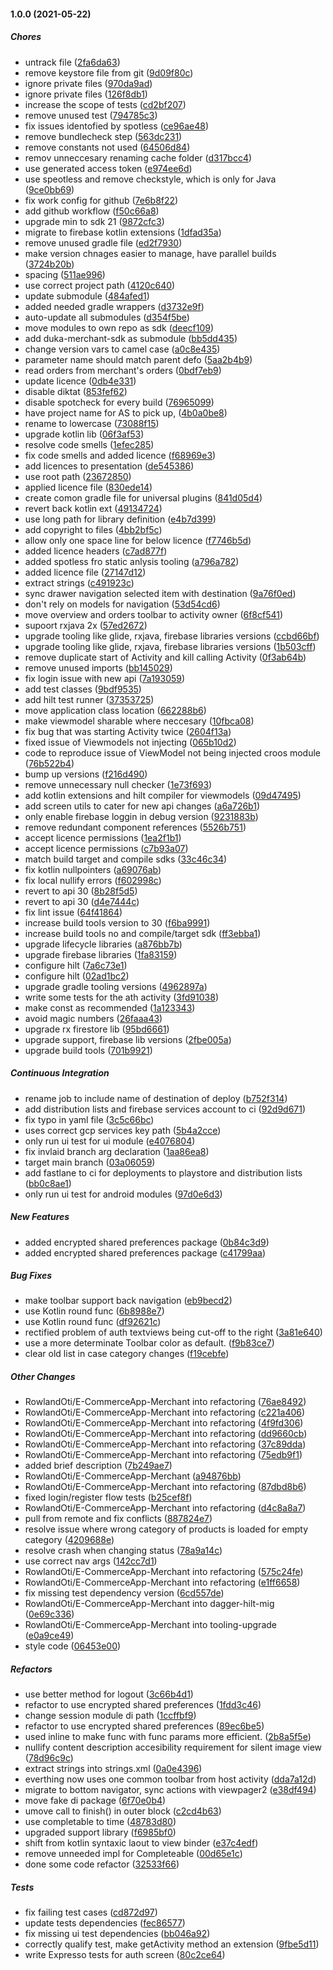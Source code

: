 #### 1.0.0 (2021-05-22)

##### Chores

*  untrack file ([2fa6da63](https://github.com/RowlandOti/E-CommerceApp-Merchant/commit/2fa6da6397866b5fe7b40490389682eda2404c11))
*  remove keystore file from git ([9d09f80c](https://github.com/RowlandOti/E-CommerceApp-Merchant/commit/9d09f80c2099245296cdd209a8642061163c3944))
*  ignore private files ([970da9ad](https://github.com/RowlandOti/E-CommerceApp-Merchant/commit/970da9ad0b0c80d789a13c406b84d656a3186e5b))
*  ignore private files ([126f8db1](https://github.com/RowlandOti/E-CommerceApp-Merchant/commit/126f8db140b2be21a131cdb1d180005cd5f162f2))
*  increase the scope of tests ([cd2bf207](https://github.com/RowlandOti/E-CommerceApp-Merchant/commit/cd2bf2071114455a7270d762440a0803c484641d))
*  remove unused test ([794785c3](https://github.com/RowlandOti/E-CommerceApp-Merchant/commit/794785c3a0cd4710283f361e70c3b4d9421439a0))
*  fix issues identofied by spotless ([ce96ae48](https://github.com/RowlandOti/E-CommerceApp-Merchant/commit/ce96ae4894110f2c7f35595ff537ff56f35ca9a8))
*  remove bundlecheck step ([563dc231](https://github.com/RowlandOti/E-CommerceApp-Merchant/commit/563dc2312432dd3e3c6d7ccfe2ecd1c02683d6e8))
*  remove constants not used ([64506d84](https://github.com/RowlandOti/E-CommerceApp-Merchant/commit/64506d84bbe14390ea079a17d62da8b3b52979cb))
*  remov unneccesary renaming cache folder ([d317bcc4](https://github.com/RowlandOti/E-CommerceApp-Merchant/commit/d317bcc468e7f44eb10a46d7d3302868a3ee6474))
*  use generated access token ([e974ee6d](https://github.com/RowlandOti/E-CommerceApp-Merchant/commit/e974ee6d13402c1f44931db1ab2dfefa35f47d6b))
*  use speotless and remove checkstyle, which is only for Java ([9ce0bb69](https://github.com/RowlandOti/E-CommerceApp-Merchant/commit/9ce0bb6969bd7b49a2c06edc68d26227df78f876))
*  fix work config for github ([7e6b8f22](https://github.com/RowlandOti/E-CommerceApp-Merchant/commit/7e6b8f22cb693a0b938363cd4be2fe8ff66f4fb7))
*  add github workflow ([f50c66a8](https://github.com/RowlandOti/E-CommerceApp-Merchant/commit/f50c66a8ec4fa9911f75dcdc06c964abd92aebc8))
*  upgrade min to sdk 21 ([9872cfc3](https://github.com/RowlandOti/E-CommerceApp-Merchant/commit/9872cfc36a94ead3ac3aa9fbef4806abb60ca845))
*  migrate to firebase kotlin extensions ([1dfad35a](https://github.com/RowlandOti/E-CommerceApp-Merchant/commit/1dfad35af65af34d984703f271d4de6ef0e9e858))
*  remove unused gradle file ([ed2f7930](https://github.com/RowlandOti/E-CommerceApp-Merchant/commit/ed2f793019feed9a55bc901b7ce32427e99bb882))
*  make version chnages easier to manage, have parallel builds ([3724b20b](https://github.com/RowlandOti/E-CommerceApp-Merchant/commit/3724b20ba3921911185b3d8a94b741105ebbfb93))
*  spacing ([511ae996](https://github.com/RowlandOti/E-CommerceApp-Merchant/commit/511ae9966c0b4b973e4148bd26e150fba744b11c))
*  use correct project path ([4120c640](https://github.com/RowlandOti/E-CommerceApp-Merchant/commit/4120c640a3b6fd6ed52952feac94a2bdce4ff96e))
*  update submodule ([484afed1](https://github.com/RowlandOti/E-CommerceApp-Merchant/commit/484afed12f455ba51d6165919d4ae95b67e1e944))
*  added needed gradle wrappers ([d3732e9f](https://github.com/RowlandOti/E-CommerceApp-Merchant/commit/d3732e9fa4feab0206bb7fa911fb903bb28ad299))
*  auto-update all submodules ([d354f5be](https://github.com/RowlandOti/E-CommerceApp-Merchant/commit/d354f5be861e39b23dfb24399f88ad708df461b1))
*  move modules to own repo as sdk ([deecf109](https://github.com/RowlandOti/E-CommerceApp-Merchant/commit/deecf109ddaf83eaf6d9c9b878d4d073b2001e96))
*  add duka-merchant-sdk as submodule ([bb5dd435](https://github.com/RowlandOti/E-CommerceApp-Merchant/commit/bb5dd435794c4313592278e83bf154a038c9c1ee))
*  change version vars to camel case ([a0c8e435](https://github.com/RowlandOti/E-CommerceApp-Merchant/commit/a0c8e435d5de672113d474b10893fc1c7e1f53aa))
*  parameter name should match parent defo ([5aa2b4b9](https://github.com/RowlandOti/E-CommerceApp-Merchant/commit/5aa2b4b9f9437ba91cf4e2ba6b7c182de1fefe4f))
*  read orders from merchant's orders ([0bdf7eb9](https://github.com/RowlandOti/E-CommerceApp-Merchant/commit/0bdf7eb93190dbe4c708db232d7a48296983f652))
*  update licence ([0db4e331](https://github.com/RowlandOti/E-CommerceApp-Merchant/commit/0db4e331af3850de02c007aeaf2f7d59f0fecbc3))
*  disable diktat ([853fef62](https://github.com/RowlandOti/E-CommerceApp-Merchant/commit/853fef62e7a3d5477d3ce99ff6c1b49e063fd419))
*  disable spotcheck for every build ([76965099](https://github.com/RowlandOti/E-CommerceApp-Merchant/commit/76965099090b5b02efbee3c3aaefd7454a7bf492))
*  have project name for AS to pick up, ([4b0a0be8](https://github.com/RowlandOti/E-CommerceApp-Merchant/commit/4b0a0be87a8da64e37c4da5752edbf11b94a1e3f))
*  rename to lowercase ([73088f15](https://github.com/RowlandOti/E-CommerceApp-Merchant/commit/73088f15f72327f92ed42973e9b33a2769c76038))
*  upgrade kotlin lib ([06f3af53](https://github.com/RowlandOti/E-CommerceApp-Merchant/commit/06f3af5357ef7487cde3883b149e314f2abc71db))
*  resolve code smells ([1efec285](https://github.com/RowlandOti/E-CommerceApp-Merchant/commit/1efec2850ae294b187733cf7c6f6a118f91ce90f))
*  fix code smells and added licence ([f68969e3](https://github.com/RowlandOti/E-CommerceApp-Merchant/commit/f68969e3ff8811292d597852d4754c505072d6fb))
*  add licences to presentation ([de545386](https://github.com/RowlandOti/E-CommerceApp-Merchant/commit/de54538604204513a8f6d10367d7cd33686c39bf))
*  use root path ([23672850](https://github.com/RowlandOti/E-CommerceApp-Merchant/commit/23672850e781e9e213d74f90348b0645127daf10))
*  applied licence file ([830ede14](https://github.com/RowlandOti/E-CommerceApp-Merchant/commit/830ede14fcaf5b51e44f17ab591031dfc7adf608))
*  create comon gradle file for universal plugins ([841d05d4](https://github.com/RowlandOti/E-CommerceApp-Merchant/commit/841d05d468c0826256f8d7c2901719d6b39123c2))
*  revert back kotlin ext ([49134724](https://github.com/RowlandOti/E-CommerceApp-Merchant/commit/49134724d3754a428ad8a3d1241e78aac2e4ea2f))
*  use long path for library definition ([e4b7d399](https://github.com/RowlandOti/E-CommerceApp-Merchant/commit/e4b7d399587faf1c2c09c35f3ccf666ae2d6cc83))
*  add copyright to files ([4bb2bf5c](https://github.com/RowlandOti/E-CommerceApp-Merchant/commit/4bb2bf5c14a3acbbc23c9edd1a9d3f20e1f3f321))
*  allow only one space line for below licence ([f7746b5d](https://github.com/RowlandOti/E-CommerceApp-Merchant/commit/f7746b5df750a70c995aa3186631dce6d3b3d0e1))
*  added licence headers ([c7ad877f](https://github.com/RowlandOti/E-CommerceApp-Merchant/commit/c7ad877fbae7578d1d4f1c3eeaf0d04529423b4f))
*  added spotless fro static anlysis tooling ([a796a782](https://github.com/RowlandOti/E-CommerceApp-Merchant/commit/a796a782ffbb8889854ae7b6a732d897be129272))
*  added licence file ([27147d12](https://github.com/RowlandOti/E-CommerceApp-Merchant/commit/27147d120c73784e2b57366abe1d4923a0e5fce1))
*  extract strings ([c491923c](https://github.com/RowlandOti/E-CommerceApp-Merchant/commit/c491923ca8d931e043ba51d568d75fdfa69c556e))
*  sync drawer navigation selected item with destination ([9a76f0ed](https://github.com/RowlandOti/E-CommerceApp-Merchant/commit/9a76f0edfdcc58e609683281a4a6c5d0736035cd))
*  don't rely on models for navigation ([53d54cd6](https://github.com/RowlandOti/E-CommerceApp-Merchant/commit/53d54cd6f25fcc2013d9ddd76fd4363b55ca7e1a))
*  move overview and orders toolbar to activity owner ([6f8cf541](https://github.com/RowlandOti/E-CommerceApp-Merchant/commit/6f8cf54193f8d576845afc5614940909683d2598))
*  supoort rxjava 2x ([57ed2672](https://github.com/RowlandOti/E-CommerceApp-Merchant/commit/57ed267260c4099ae5b3611747b5b53aaa3000eb))
*  upgrade tooling like glide, rxjava, firebase libraries versions ([ccbd66bf](https://github.com/RowlandOti/E-CommerceApp-Merchant/commit/ccbd66bf95187be30490be1b41ae4b98997b294b))
*  upgrade tooling like glide, rxjava, firebase libraries versions ([1b503cff](https://github.com/RowlandOti/E-CommerceApp-Merchant/commit/1b503cff3726c6b342e1a3c2ca200e3936b91b68))
*  remove duplicate start of Activity and kill calling Activity ([0f3ab64b](https://github.com/RowlandOti/E-CommerceApp-Merchant/commit/0f3ab64b726f4a1c31d807c1e92af8bca62471f7))
*  remove unused imports ([bb145029](https://github.com/RowlandOti/E-CommerceApp-Merchant/commit/bb145029f4d0174f9aa3d006a9574410c77bcafc))
*  fix login issue with new api ([7a193059](https://github.com/RowlandOti/E-CommerceApp-Merchant/commit/7a19305993e2008bfb66b9b1cde80561f8ce9edf))
*  add test classes ([9bdf9535](https://github.com/RowlandOti/E-CommerceApp-Merchant/commit/9bdf9535efd3aca07bd8fea8ec9454c6d034fcdf))
*  add hilt test runner ([37353725](https://github.com/RowlandOti/E-CommerceApp-Merchant/commit/3735372551a1ff85b0d18318530b7188cbc73f49))
*  move application class location ([662288b6](https://github.com/RowlandOti/E-CommerceApp-Merchant/commit/662288b6d271d074de80e7705944a938c8da6a3c))
*  make viewmodel sharable where neccesary ([10fbca08](https://github.com/RowlandOti/E-CommerceApp-Merchant/commit/10fbca085f33f59629d29bf3cab0209ad854d343))
*  fix bug that was starting Activity twice ([2604f13a](https://github.com/RowlandOti/E-CommerceApp-Merchant/commit/2604f13aaee6dcef698c4e78655244dc9665e29c))
*  fixed issue of Viewmodels not injecting ([065b10d2](https://github.com/RowlandOti/E-CommerceApp-Merchant/commit/065b10d2142d906ef3a44b6da25c60f53a36c6aa))
*  code to reproduce issue of ViewModel not being injected croos module ([76b522b4](https://github.com/RowlandOti/E-CommerceApp-Merchant/commit/76b522b45e0c3cbd5c89987a97bd746b93083230))
*  bump up versions ([f216d490](https://github.com/RowlandOti/E-CommerceApp-Merchant/commit/f216d4904f76d80167cc99b430650142c42d6023))
*  remove unnecessary null checker ([1e73f693](https://github.com/RowlandOti/E-CommerceApp-Merchant/commit/1e73f693a8b98a56c572ad709d2089417e2cb1d1))
*  add kotlin extensions and hilt compiler for viewmodels ([09d47495](https://github.com/RowlandOti/E-CommerceApp-Merchant/commit/09d47495c221b0145202fbc91d27ad3baff1d9f0))
*  add screen utils to cater for new api changes ([a6a726b1](https://github.com/RowlandOti/E-CommerceApp-Merchant/commit/a6a726b19a1418e828f2390922781d81693509dc))
*  only enable firebase loggin in debug version ([9231883b](https://github.com/RowlandOti/E-CommerceApp-Merchant/commit/9231883bafd3fb6a18bcdc82c55904ed1091a6a8))
*  remove redundant component references ([5526b751](https://github.com/RowlandOti/E-CommerceApp-Merchant/commit/5526b751f2da0de4c5063b562dd140180296ec4e))
*  accept licence permissions ([1ea2f1b1](https://github.com/RowlandOti/E-CommerceApp-Merchant/commit/1ea2f1b11800186aa38064a87f841ee0826987aa))
*  accept licence permissions ([c7b93a07](https://github.com/RowlandOti/E-CommerceApp-Merchant/commit/c7b93a07e3ba64683d1ad79fc928b37e119d524c))
*  match build target and compile sdks ([33c46c34](https://github.com/RowlandOti/E-CommerceApp-Merchant/commit/33c46c346259c293c6a96f8524a6047a23fd0f03))
*  fix kotlin nullpointers ([a69076ab](https://github.com/RowlandOti/E-CommerceApp-Merchant/commit/a69076ab4567ed89fb805fa6d7f198c157b2a66e))
*  fix local nullify errors ([f602998c](https://github.com/RowlandOti/E-CommerceApp-Merchant/commit/f602998c4aedf9cf464ffb3748528346dc2344c3))
*  revert to api 30 ([8b28f5d5](https://github.com/RowlandOti/E-CommerceApp-Merchant/commit/8b28f5d530caf8b0d6b44c47e2ef2f1ac8451315))
*  revert to api 30 ([d4e7444c](https://github.com/RowlandOti/E-CommerceApp-Merchant/commit/d4e7444c9dbb44df482acdd2cf49f0e1fc447be4))
*  fix lint issue ([64f41864](https://github.com/RowlandOti/E-CommerceApp-Merchant/commit/64f41864efab56ce3e36f671241b4fac1bcda6f5))
*  increase build tools version to 30 ([f6ba9991](https://github.com/RowlandOti/E-CommerceApp-Merchant/commit/f6ba999169945f132593578f3fdae9c38c16eedd))
*  increase build tools no and compile/target sdk ([ff3ebba1](https://github.com/RowlandOti/E-CommerceApp-Merchant/commit/ff3ebba18d172ce32bc70289711337f22fced9af))
*  upgrade lifecycle libraries ([a876bb7b](https://github.com/RowlandOti/E-CommerceApp-Merchant/commit/a876bb7be996f5684494b099d015946bded035f3))
*  upgrade firebase libraries ([1fa83159](https://github.com/RowlandOti/E-CommerceApp-Merchant/commit/1fa8315999c9482863a075354fedf98e917c80e4))
*  configure hilt ([7a6c73e1](https://github.com/RowlandOti/E-CommerceApp-Merchant/commit/7a6c73e1d6421350eb43a34abff0e674dc175859))
*  configure hilt ([02ad1bc2](https://github.com/RowlandOti/E-CommerceApp-Merchant/commit/02ad1bc272230733a9f61af443dcd1c28e65a400))
*  upgrade gradle tooling versions ([4962897a](https://github.com/RowlandOti/E-CommerceApp-Merchant/commit/4962897a875853ff680784aa7427d94f1aa6c336))
*  write some tests for the ath activity ([3fd91038](https://github.com/RowlandOti/E-CommerceApp-Merchant/commit/3fd91038cd257ae66fdca8f2bcd891cef693d4ac))
*  make const as recommended ([1a123343](https://github.com/RowlandOti/E-CommerceApp-Merchant/commit/1a123343992a8ed7f8ea2629577b9bbd9d213055))
*  avoid magic numbers ([26faaa43](https://github.com/RowlandOti/E-CommerceApp-Merchant/commit/26faaa43901a2816553003b2addabfa43abb2e20))
*  upgrade rx firestore lib ([95bd6661](https://github.com/RowlandOti/E-CommerceApp-Merchant/commit/95bd6661756387c2c2df0443c913afdd99291069))
*  upgrade support, firebase lib versions ([2fbe005a](https://github.com/RowlandOti/E-CommerceApp-Merchant/commit/2fbe005a6c921244de437c4b8fe590deaf3b13cb))
*  upgrade build tools ([701b9921](https://github.com/RowlandOti/E-CommerceApp-Merchant/commit/701b99210fe11e9bb6326797a1997218dc1a1c0d))

##### Continuous Integration

*  rename job to include name of destination of deploy ([b752f314](https://github.com/RowlandOti/E-CommerceApp-Merchant/commit/b752f314770f272888b740d59b320db54496c6a4))
*  add distribution lists and firebase services account to ci ([92d9d671](https://github.com/RowlandOti/E-CommerceApp-Merchant/commit/92d9d67173c6cc741a64e0797b3d47e79453fa23))
*  fix typo in yaml file ([3c5c66bc](https://github.com/RowlandOti/E-CommerceApp-Merchant/commit/3c5c66bc7508457d24208a408e2532e4d735ee1d))
*  uses correct gcp services key path ([5b4a2cce](https://github.com/RowlandOti/E-CommerceApp-Merchant/commit/5b4a2cce9dfcad8c14e57807a272b72c36a5c987))
*  only run ui test for ui module ([e4076804](https://github.com/RowlandOti/E-CommerceApp-Merchant/commit/e4076804c7a57af54ff134ae97a3d79348cb2193))
*  fix invlaid branch arg declaration ([1aa86ea8](https://github.com/RowlandOti/E-CommerceApp-Merchant/commit/1aa86ea8c5c20c1e78633297ce2d6630b8ad4c5d))
*  target main branch ([03a06059](https://github.com/RowlandOti/E-CommerceApp-Merchant/commit/03a0605979b327c2c0782266220efaea761fd380))
*  add fastlane to ci for deployments to playstore and distribution lists ([bb0c8ae1](https://github.com/RowlandOti/E-CommerceApp-Merchant/commit/bb0c8ae13af6c9cb399f1d0a1f7a64079e708a06))
*  only run ui test for android modules ([97d0e6d3](https://github.com/RowlandOti/E-CommerceApp-Merchant/commit/97d0e6d3320adee003dd07b41089f71486c5f6fd))

##### New Features

*  added encrypted shared preferences package ([0b84c3d9](https://github.com/RowlandOti/E-CommerceApp-Merchant/commit/0b84c3d96ec7f8d43093e8dc89553ed4032e2950))
*  added encrypted shared preferences package ([c41799aa](https://github.com/RowlandOti/E-CommerceApp-Merchant/commit/c41799aace37898891b3e9205b29969d701ccb06))

##### Bug Fixes

*  make toolbar support back navigation ([eb9becd2](https://github.com/RowlandOti/E-CommerceApp-Merchant/commit/eb9becd2021f5821d537f23b1405576b6028e605))
*  use Kotlin round func ([6b8988e7](https://github.com/RowlandOti/E-CommerceApp-Merchant/commit/6b8988e7a6e85d381c54087bd0fe628c8b2e1e7d))
*  use Kotlin round func ([df92621c](https://github.com/RowlandOti/E-CommerceApp-Merchant/commit/df92621c5f869d0d2a87dabfac904161b2fdbe70))
*  rectified problem of auth textviews being cut-off to the right ([3a81e640](https://github.com/RowlandOti/E-CommerceApp-Merchant/commit/3a81e640af9bf37c8d269005c2818faf5e23a661))
*  use a more determinate Toolbar color as default. ([f9b83ce7](https://github.com/RowlandOti/E-CommerceApp-Merchant/commit/f9b83ce71791feda67489794e2f45cff11802e54))
*  clear old list in case category changes ([f19cebfe](https://github.com/RowlandOti/E-CommerceApp-Merchant/commit/f19cebfe3ccfd194d97370aca33f6531ffc47ab2))

##### Other Changes

* RowlandOti/E-CommerceApp-Merchant into refactoring ([76ae8492](https://github.com/RowlandOti/E-CommerceApp-Merchant/commit/76ae8492904ae0d28a9cc76722da16efb67cd274))
* RowlandOti/E-CommerceApp-Merchant into refactoring ([c221a406](https://github.com/RowlandOti/E-CommerceApp-Merchant/commit/c221a4069a101028918e8b0aeea32cc42842898e))
* RowlandOti/E-CommerceApp-Merchant into refactoring ([4f9fd306](https://github.com/RowlandOti/E-CommerceApp-Merchant/commit/4f9fd306263f2a4e97dd651f4316560c252c8269))
* RowlandOti/E-CommerceApp-Merchant into refactoring ([dd9660cb](https://github.com/RowlandOti/E-CommerceApp-Merchant/commit/dd9660cb103b10216132287f671ab87877ed1cea))
* RowlandOti/E-CommerceApp-Merchant into refactoring ([37c89dda](https://github.com/RowlandOti/E-CommerceApp-Merchant/commit/37c89ddacfbce3e56d7872c812c2860e43120bde))
* RowlandOti/E-CommerceApp-Merchant into refactoring ([75edb9f1](https://github.com/RowlandOti/E-CommerceApp-Merchant/commit/75edb9f173a089726745af3a1819f7ddddc4a02b))
*  added brief description ([7b249ae7](https://github.com/RowlandOti/E-CommerceApp-Merchant/commit/7b249ae7dda17b5cb5eaad01b29d3a4bdf808406))
* RowlandOti/E-CommerceApp-Merchant ([a94876bb](https://github.com/RowlandOti/E-CommerceApp-Merchant/commit/a94876bba0f3e6b8870a842af959baa54858006a))
* RowlandOti/E-CommerceApp-Merchant into refactoring ([87dbd8b6](https://github.com/RowlandOti/E-CommerceApp-Merchant/commit/87dbd8b6fb0e7844c249010e20fc0766ef5ba16e))
*  fixed login/register flow tests ([b25cef8f](https://github.com/RowlandOti/E-CommerceApp-Merchant/commit/b25cef8f493d8ce99d0adfdb30aeda238d9ccbae))
* RowlandOti/E-CommerceApp-Merchant into refactoring ([d4c8a8a7](https://github.com/RowlandOti/E-CommerceApp-Merchant/commit/d4c8a8a727bb8c8b6267aaf7dee22e1a64103da9))
*  pull from remote and fix conflicts ([887824e7](https://github.com/RowlandOti/E-CommerceApp-Merchant/commit/887824e722cd90d701ac2fedf5d8b2831702aa1f))
*  resolve issue where wrong category of products is loaded for empty category ([4209688e](https://github.com/RowlandOti/E-CommerceApp-Merchant/commit/4209688ebe4c787c61481b0f57bc6116c6befcee))
*  resolve crash when changing status ([78a9a14c](https://github.com/RowlandOti/E-CommerceApp-Merchant/commit/78a9a14cda65f4751c6a2fd4c06759b36a1f4865))
*  use correct nav args ([142cc7d1](https://github.com/RowlandOti/E-CommerceApp-Merchant/commit/142cc7d161cec18d556d477bef2402eb23a891e7))
* RowlandOti/E-CommerceApp-Merchant into refactoring ([575c24fe](https://github.com/RowlandOti/E-CommerceApp-Merchant/commit/575c24fee75962de3fbc473900725a31e212bd19))
* RowlandOti/E-CommerceApp-Merchant into refactoring ([e1ff6658](https://github.com/RowlandOti/E-CommerceApp-Merchant/commit/e1ff66584525a70b365ec6e33bce296e30fc872a))
*  fix missing test dependency version ([6cd557de](https://github.com/RowlandOti/E-CommerceApp-Merchant/commit/6cd557dedea09cfd133baa8b5b89ddc945dbe301))
* RowlandOti/E-CommerceApp-Merchant into dagger-hilt-mig ([0e69c336](https://github.com/RowlandOti/E-CommerceApp-Merchant/commit/0e69c3362ed19aa78529cde5ee1c0320399e8adb))
* RowlandOti/E-CommerceApp-Merchant into tooling-upgrade ([e0a9ce49](https://github.com/RowlandOti/E-CommerceApp-Merchant/commit/e0a9ce49a675d53fa49f1f5870b87fdb60b0795e))
*  style code ([06453e00](https://github.com/RowlandOti/E-CommerceApp-Merchant/commit/06453e00440175d338310739c0a37cfc552656cb))

##### Refactors

*   use better method for logout ([3c66b4d1](https://github.com/RowlandOti/E-CommerceApp-Merchant/commit/3c66b4d1c1fd0ce2d029f0b0020b2c560fb12f78))
*  refactor to use encrypted shared preferences ([1fdd3c46](https://github.com/RowlandOti/E-CommerceApp-Merchant/commit/1fdd3c46c2c831f57815a2cc6dcbdecb1b00470c))
*  change session module di path ([1ccffbf9](https://github.com/RowlandOti/E-CommerceApp-Merchant/commit/1ccffbf9d9b5cf93773e59fa631288527623b555))
*  refactor to use encrypted shared preferences ([89ec6be5](https://github.com/RowlandOti/E-CommerceApp-Merchant/commit/89ec6be59f800b46f048762c5d4becd5dca6bbf8))
*  used inline to make func with func params more efficient. ([2b8a5f5e](https://github.com/RowlandOti/E-CommerceApp-Merchant/commit/2b8a5f5e6d698ab168603527129c823a5b04ce66))
*  nullify content description accesibility requirement for silent image view ([78d96c9c](https://github.com/RowlandOti/E-CommerceApp-Merchant/commit/78d96c9c29d37978e5b96f8a2b80686931014180))
*  extract strings into strings.xml ([0a0e4396](https://github.com/RowlandOti/E-CommerceApp-Merchant/commit/0a0e439624bc7e7aa1f7eafb2915deec113fafcd))
*  everthing now uses one common toolbar from host activity ([dda7a12d](https://github.com/RowlandOti/E-CommerceApp-Merchant/commit/dda7a12d13c26638cf18b3d4a0891539ebade2f9))
*  migrate to bottom navigator, sync actions with viewpager2 ([e38df494](https://github.com/RowlandOti/E-CommerceApp-Merchant/commit/e38df494c3300f8a962c5c66418cccd50833ff96))
*  move fake di package ([6f70e0b4](https://github.com/RowlandOti/E-CommerceApp-Merchant/commit/6f70e0b4ba355c3761a6089d634667aeb3ae259a))
*  umove call to finish() in outer block ([c2cd4b63](https://github.com/RowlandOti/E-CommerceApp-Merchant/commit/c2cd4b63a9c5976e1abe99fcdf4a99c5459c7c79))
*  use completable to time ([48783d80](https://github.com/RowlandOti/E-CommerceApp-Merchant/commit/48783d80b5d779fb7617aea8a75d54b7e0dce67a))
*  upgraded support library ([f6985bf0](https://github.com/RowlandOti/E-CommerceApp-Merchant/commit/f6985bf0f73e84d42bb6c94020f3f3b4c9820fe9))
*  shift from kotlin syntaxic laout to view binder ([e37c4edf](https://github.com/RowlandOti/E-CommerceApp-Merchant/commit/e37c4edfde3706410f5226818f77879ca269197f))
*  remove unneeded impl for Completeable ([00d65e1c](https://github.com/RowlandOti/E-CommerceApp-Merchant/commit/00d65e1c904eb861e180735dc481bacfdff732f9))
*  done some code refactor ([32533f66](https://github.com/RowlandOti/E-CommerceApp-Merchant/commit/32533f66d3633f78bf9f0e4a0971f48d70c34756))

##### Tests

*  fix failing test cases ([cd872d97](https://github.com/RowlandOti/E-CommerceApp-Merchant/commit/cd872d9742699f565f1ebed807ef66493b60f7a5))
*  update tests dependencies ([fec86577](https://github.com/RowlandOti/E-CommerceApp-Merchant/commit/fec865774c697b10298ff8b37d563a9883fe04a3))
*  fix missing ui test dependencies ([bb046a92](https://github.com/RowlandOti/E-CommerceApp-Merchant/commit/bb046a92b5cd060cccfc03e61caf274ac03ebded))
*  correctly qualify test, make getActivity method an extension ([9fbe5d11](https://github.com/RowlandOti/E-CommerceApp-Merchant/commit/9fbe5d11c95307660c15932101ce7b2b548401a1))
*  write Expresso tests for auth screen ([80c2ce64](https://github.com/RowlandOti/E-CommerceApp-Merchant/commit/80c2ce641a4df75a0708227ffb4394c05335d403))

